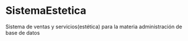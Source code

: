 # SistemaEstetica
Sistema de ventas y servicios(estética) para la materia administración de base de datos
